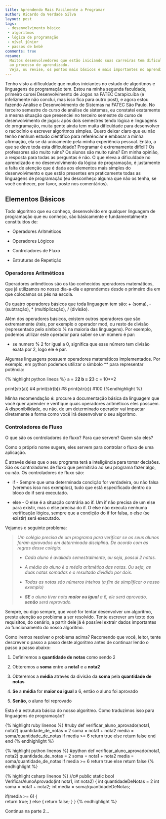 ```yaml
---
title: Aprendendo Mais Facilmente a Programar
author: Ricardo da Verdade Silva
layout: post
tags:
 - desenvolvimento básico
 - algoritmos
 - lógica de programação
 - nível júnior
 - passos de bebê
comments: true
resume:
  Muitos desenvolvedores que estão iniciando suas carreiras tem dificuldades básicas no que diz respeito
  ao processo de aprendizado.
  Veja, ou revise, os pontos mais básicos e mais importantes no aprendizado de qualquer linguagem de programação.
---
```


Tenho visto a dificuldade que muitos iniciantes no estudo de algoritmos e linguagens de programação tem.
Estou na minha segunda faculdade, primeiro cursei Desenvolvimento de Jogos na FATEC Carapicuíba (e infelizmente não conclui, mas isso fica para outro post),
e agora estou fazendo Análise e Desenvolvimento de Sistemas na FATEC São Paulo.
No terceiro semestre do curso de análise de sistemas, eu constatei exatamente a mesma situação que presenciei no terceiro semestre do curso de desenvolvimento de jogos:
após dois semestres tendo lógica e linguagens de programação, muita gente ainda tem muita dificuldade para desenvolver o raciocínio e escrever algoritmos simples.
Quero deixar claro que eu não tenho nenhum estudo científico para referênciar e embasar a minha afirmação, ela se dá unicamente pela minha experiência pessoal.
Então, a que se deve toda esta dificuldade? Programar é extremamente difícil? Os professores são muito ruins? Os alunos são muito ruins? Em minha opinião, a resposta para
todas as perguntas é não. O que eleva a dificuldade no aprendizado e no desenvolvimento da lógica de programação, é justamente a falta de atenção que é dada aos elementos mais simples
do desenvolvimento e que estão presentes em praticamente todas as linguagens de programação (eu desconheço alguma que não os tenha, se você conhecer, por favor, poste nos comentários).

## Elementos Básicos
Todo algoritmo que eu conheço, desenvolvido em qualquer linguagem de programação que eu conheço, são básicamente e fundamentalmente constituidos de:

- Operadores Aritméticos

- Operadores Lógicos

- Controladores de Fluxo

- Estruturas de Repetição

### Operadores Aritméticos
Operadores aritméticos são os tão conhecidos operadores matemáticos, que já utilizamos no nosso dia-a-dia e aprendemos desde o primeiro dia
em que colocamos os pés na escola.

Os quatro operadores básicos que toda linguagem tem são: + (soma), - (subtração), * (multiplicação), / (divisão).

Além dos operadores básicos, existem outros operadores que são extremamente úteis, por exemplo o operador mod, ou resto de divisão
(representado pelo símbolo % na maioria das linguagens). Por exemplo, podemos utilizar este operador para saber se um número é par:

- se numero % 2 for igual a 0, significa que esse número tem divisão exata por 2, logo ele é par.

Algumas linguagens possuem operadores matemáticos implementados. Por exemplo, em python podemos utilizar o símbolo ** para representar potência:

{% highlight python lineos %}
a = 2**2
b = 2**3
c = 10**2

print(str(a)) #4
print(str(b)) #8
print(str(c)) #100
{%endhighlight %}

Minha recomendação é: procure a documentação básica da línguagem que você quer aprender e verifique quais operadores aritméticos eles possuem. 
A disponibilidade, ou não, de um determinado operador vai impactar diretamente a forma como você irá desenvolver o seu algoritmo.

### Controladores de Fluxo
O que são os controladores de fluxo? Para que servem? Quem são eles?

Como o próprio nome sugere, eles servem para controlar o fluxo de uma aplicação. 

É através deles que o seu programa terá a inteligência para tomar decisões. São os controladores de fluxo que permitirão ao seu programa
fazer algo, ou não. Os controladores de fluxo são:
	
- if - Sempre que uma determinada condição for verdadeira, ou não falsa (veremos isso nos exemplos), tudo que está especificado dentro do bloco do if será executado.

- else - O else é a situação contrária ao if. Um if não precisa de um else para existir, mas o else precisa do if. O else não executa nenhuma verificação lógica, sempre que a condição do if
	  for falsa, o else (se existir) será executado.

Vejamos o seguinte problema:

> *Um colégio precisa de um programa para verificar se os seus alunos foram aprovados em determinada disciplina. De acordo com as regras desse colégio:*
>
> - *Cada aluno é avaliado semestralmente, ou seja, possui 2 notas.*
>
> - *A média do aluno é a média aritmética das notas. Ou seja, as duas notas somadas e o resultado dividido por dois.*
>
> - *Todas as notas são números inteiros (a fim de simplificar o nosso exemplo)*
>
> - ***SE** o aluno tiver nota **maior ou igual** a 6, ele será aprovado, **senão** será reprovado.*

Sempre, eu digo sempre, que você for tentar desenvolver um algoritmo, preste atenção ao problema a ser resolvido. Tente escrever um texto dos requisitos, do cenário, a partir dele já é possível extrair
dados importantes ao funcionamento do nosso algoritmo.

Como iremos resolver o problema acima? Recomendo que você, leitor, tente descrever o passo a passo deste algoritmo antes de continuar lendo o passo a passo abaixo:

1. Definiremos a **quantidade de notas** como sendo 2

2. Obteremos a **soma** entre a **nota1** e a **nota2**

3. Obteremos a **média** através da divisão da **soma** pela **quantidade de notas**

4. **Se** a **média** for **maior ou igual** a 6, então o aluno foi aprovado

5. **Senão**, o aluno foi reprovado

Esta é a estrutura básica do nosso algoritmo. Como traduzimos isso para linguagens de programação?

{% highlight ruby linenos %}
#ruby
def verificar_aluno_aprovado(nota1, nota2)
   quantidade_de_notas = 2
   soma = nota1 + nota2
   media = soma/quantidade_de_notas
   if media >= 6
      return true
   else
      return false
   end
end
{% endhighlight %}

{% highlight python linenos %}
#python
def verificar_aluno_aprovado(nota1, nota2)
   quantidade_de_notas = 2
   soma = nota1 + nota2
   media = soma/quantidade_de_notas
   if media >= 6
      return true
   else
      return false
{% endhighlight %}

{% highlight csharp linenos %}
//c#
public static bool VerificarAlunoAprovado(int nota1, int nota2)
{
   int quantidadeDeNotas = 2
   int soma = nota1 + nota2;
   int media = soma/quantidadeDeNotas;
                                        
   if(media >= 6)
   {                                    
	  return true;
   }
   else
   {
      return false;
   }
}
{% endhighlight %}

Continua na parte 2...